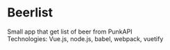 # Beerlist
Small app that get list of beer from PunkAPI <br>
Technologies: Vue.js, node.js, babel, webpack, vuetify
